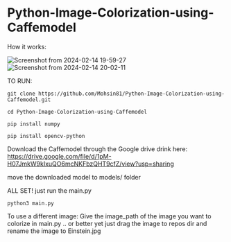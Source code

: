 # Python-Image-Colorization-using-Caffemodel
How it works:

![Screenshot from 2024-02-14 19-59-27](https://github.com/Mohsin81/Python-Image-Colorization-using-Caffemodel/assets/80098269/d6d759a7-1d12-4375-b6e5-34744f87b48a)
![Screenshot from 2024-02-14 20-02-11](https://github.com/Mohsin81/Python-Image-Colorization-using-Caffemodel/assets/80098269/05a491ef-20df-441f-a840-7e72e2c40573)

TO RUN:

`git clone https://github.com/Mohsin81/Python-Image-Colorization-using-Caffemodel.git`

`cd Python-Image-Colorization-using-Caffemodel`

`pip install numpy`

`pip install opencv-python`

Download the Caffemodel through the Google drive drink here: https://drive.google.com/file/d/1pM-H07JmkW9kIxuQO6mcNKFbzQHT9cfZ/view?usp=sharing

move the downloaded model to models/ folder

ALL SET! just run the main.py

`python3 main.py`

To use a different image:
Give the image_path of the image you want to colorize in main.py .. or better yet just drag the image to repos dir and rename the image to Einstein.jpg
